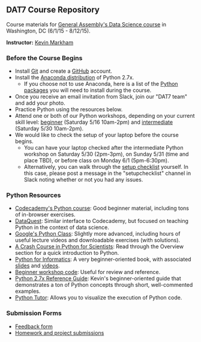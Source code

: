 ## DAT7 Course Repository

Course materials for [General Assembly's Data Science course](https://generalassemb.ly/education/data-science/washington-dc/) in Washington, DC (6/1/15 - 8/12/15).

**Instructor:** [Kevin Markham](http://www.dataschool.io/about/)


### Before the Course Begins
* Install [Git](http://git-scm.com/book/en/v2/Getting-Started-Installing-Git) and create a [GitHub](https://github.com/) account.
* Install the [Anaconda distribution](http://continuum.io/downloads) of Python 2.7x.
    * If you choose not to use Anaconda, here is a list of the [Python packages](other/python_packages.md) you will need to install during the course.
* Once you receive an email invitation from Slack, join our "DAT7 team" and add your photo.
* Practice Python using the resources below.
* Attend one or both of our Python workshops, depending on your current skill level: [beginner](https://generalassemb.ly/education/intro-to-python-programming/washington-dc/12239) (Saturday 5/16 10am-2pm) and [intermediate](https://generalassemb.ly/education/python-for-data-science-intermediate/washington-dc/12242) (Saturday 5/30 10am-2pm).
* We would like to check the setup of your laptop before the course begins.
    * You can have your laptop checked after the intermediate Python workshop on Saturday 5/30 (2pm-3pm), on Sunday 5/31 (time and place TBD), or before class on Monday 6/1 (5pm-6:30pm).
    * Alternatively, you can walk through the [setup checklist](other/setup_checklist.md) yourself. In this case, please post a message in the "setupchecklist" channel in Slack noting whether or not you had any issues.

### Python Resources
* [Codecademy's Python course](http://www.codecademy.com/en/tracks/python): Good beginner material, including tons of in-browser exercises.
* [DataQuest](https://dataquest.io/): Similar interface to Codecademy, but focused on teaching Python in the context of data science.
* [Google's Python Class](https://developers.google.com/edu/python/): Slightly more advanced, including hours of useful lecture videos and downloadable exercises (with solutions).
* [A Crash Course in Python for Scientists](http://nbviewer.ipython.org/gist/rpmuller/5920182): Read through the Overview section for a quick introduction to Python.
* [Python for Informatics](http://www.pythonlearn.com/book.php): A very beginner-oriented book, with associated [slides](https://drive.google.com/folderview?id=0B7X1ycQalUnyal9yeUx3VW81VDg&usp=sharing) and [videos](https://www.youtube.com/playlist?list=PLlRFEj9H3Oj4JXIwMwN1_ss1Tk8wZShEJ).
* [Beginner workshop code](code/00_python_beginner_workshop.py): Useful for review and reference.
* [Python 2.7x Reference Guide](https://github.com/justmarkham/python-reference/blob/master/reference.py): Kevin's beginner-oriented guide that demonstrates a ton of Python concepts through short, well-commented examples.
* [Python Tutor](http://pythontutor.com/): Allows you to visualize the execution of Python code.

### Submission Forms
* [Feedback form](http://bit.ly/dat7feedback)
* [Homework and project submissions](http://bit.ly/dat7homework)
